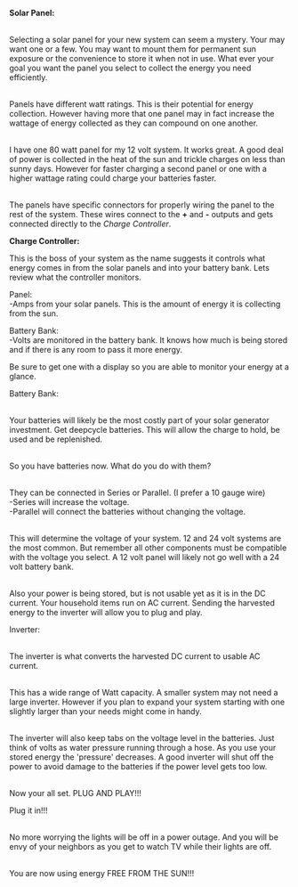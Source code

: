 


<strong>Solar Panel:</strong><br><br>

Selecting a solar panel for your new system can seem a mystery. Your may want one or a few. You may want to mount them for permanent sun exposure or the convenience to store it when not in use. What ever your goal you want the panel you select to collect the energy you need efficiently.<br><br>

Panels have different watt ratings. This is their potential for energy collection. However having more that one panel may in fact increase the wattage of energy collected as they can compound on one another. <br><br>

I have one 80 watt panel for my 12 volt system. It works great. A good deal of power is collected in the heat of the sun and trickle charges on less than sunny days. However for faster charging a second panel or one with a higher wattage rating could charge your batteries faster. <br><br>

The panels have specific connectors for properly wiring the panel to the rest of the system. These wires connect to the <strong>+</strong> and <strong>-</strong> outputs and gets connected directly to the <em>Charge Controller</em>.

<!--  -->

<strong>Charge Controller:</strong><br>

This is the boss of your system as the name suggests it controls what energy comes in from the solar panels and into your battery bank. Lets review what the controller monitors.<br>

Panel:<br>
	-Amps from your solar panels. This is the amount of energy it is collecting from the sun.<br>
	
Battery Bank:<br>
	-Volts are monitored in the battery bank. It knows how much is being stored and if there is any room to pass it more energy.<br>

Be sure to get one with a display so you are able to monitor your energy at a glance.


<!--  -->

Battery Bank:<br><br>

Your batteries will likely be the most costly part of your solar generator investment. Get deepcycle batteries. This will allow the charge to hold, be used and be replenished.<br><br>

So you have batteries now. What do you do with them?<br><br>

They can be connected in Series or Parallel. (I prefer a 10 gauge wire)<br>
	-Series will increase the voltage.<br>
	-Parallel will connect the batteries without changing the voltage.<br><br>

This will determine the voltage of your system. 12 and 24 volt systems are the most common. But remember all other components must be compatible with the voltage you select. A 12 volt panel will likely not go well with a 24 volt battery bank.<br><br>

Also your power is being stored, but is not usable yet as it is in the DC current. Your household items run on AC current. Sending the harvested energy to the inverter will allow you to plug and play.



<!--  -->
Inverter:<br><br>

The inverter is what converts the harvested DC current to usable AC current.<br><br>

This has a wide range of Watt capacity. A smaller system may not need a large inverter. However if you plan to expand your system starting with one slightly larger than your needs might come in handy.<br><br>

The inverter will also keep tabs on the voltage level in the batteries. Just think of volts as water pressure running through a hose. As you use your stored energy the 'pressure' decreases. A good inverter will shut off the power to avoid damage to the batteries if the power level gets too low.<br><br>

Now your all set. PLUG AND PLAY!!! 


<!--  -->

Plug it in!!!<br><br>

No more worrying the lights will be off in a power outage. And you will be envy of your neighbors as you get to watch TV while their lights are off. <br><br>

You are now using energy FREE FROM THE SUN!!!




<div class="container information">
<i class="icon-target-2"></i>
<div class="jumbotron desc-slide">
<div class="row">
<p class="col-xs-12 description"></p>
</div>
</div>
</div>




